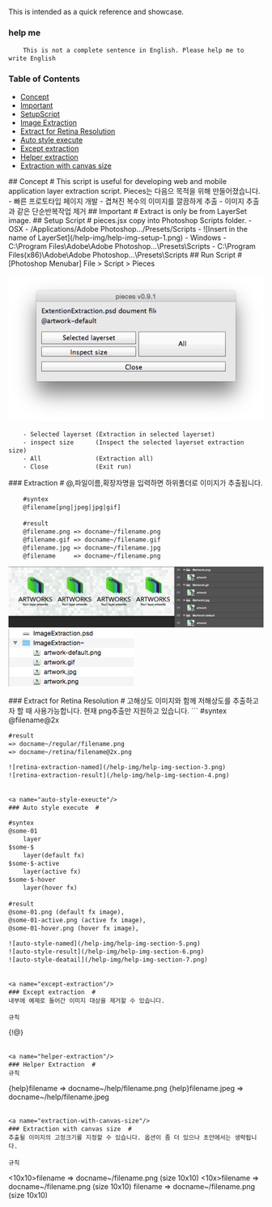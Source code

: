
This is intended as a quick reference and showcase.

### help me
```
	This is not a complete sentence in English. Please help me to write English
```
### Table of Contents
  - [Concept](#concept)
  - [Important](#important)
  - [SetupScript](#setup-script)
  - [Image Extraction](#extraction)
  - [Extract for Retina Resolution](#retina-extraction)
  - [Auto style execute](#auto-style-exeucte)
  - [Except extraction](#except-extraction)
  - [Helper extraction](#helper-extraction)
  - [Extraction with canvas size](#extraction-with-canvas-size)


<a name="concept"/>
## Concept #
This script is useful for developing web and mobile application layer extraction script.
Pieces는 다음으 목적을 위해 만들어졌습니다.
  - 빠른 프로토타입 페이지 개발
  - 겹쳐진 복수의 이미지를 깔끔하게 추출
  - 이미지 추출과 같은 단순반복작업 제거
  
  

<a name="important"/>
## Important #
Extract is only be from LayerSet image.


<a name="setup"/>
## Setup Script #
  pieces.jsx copy into Photoshop Scripts folder.
  - OSX
    - /Applications/Adobe Photoshop.../Presets/Scripts 
    - ![Insert in the name of LayerSet](/help-img/help-img-setup-1.png)
  - Windows
    - C:\Program Files\Adobe\Adobe Photoshop...\Presets\Scripts
    - C:\Program Files(x86)\Adobe\Adobe Photoshop...\Presets\Scripts


<a name="run"/>
## Run Script #
[Photoshop Menubar] File > Script > Pieces

![run-img](/help-img/help-img-setup-2.png)

```
	- Selected layerset (Extraction in selected layerset)
	- inspect size      (Inspect the selected layerset extraction size)
	- All               (Extraction all)
	- Close             (Exit run)
```
<a name="extraction"/>
### Extraction #
@,파일이름,확장자명을 입력하면 하위폴더로 이미지가 추출됩니다.


```
	#syntex
	@filename[png|jpeg|jpg|gif]
	
	#result
	@filename.png => docname~/filename.png
	@filename.gif => docname~/filename.gif
	@filename.jpg => docname~/filename.jpg
	@filename     => docname~/filename.png
```
![Insert in the name of LayerSet](/help-img/help-img-section-1.png)
![Extract result](/help-img/help-img-section-2.png)


<a name="retina-extraction"/>
### Extract for Retina Resolution  #
고해상도 이미지와 함께 저해상도를 추출하고자 할 때 사용가능합니다. 현재 png추출만 지원하고 있습니다.
```
	#syntex
	@filename@2x
	
	#result
    => docname~/regular/filename.png
    => docname~/retina/filename@2x.png
```
![retina-extraction-named](/help-img/help-img-section-3.png)
![retina-extraction-result](/help-img/help-img-section-4.png)


<a name="auto-style-exeucte"/>
### Auto style execute  #
```
	#syntex
	@some-01
		layer
	$some-$
		layer(default fx)
	$some-$-active
		layer(active fx)
	$some-$-hover
		layer(hover fx)
	
	#result
	@some-01.png (default fx image),
	@some-01-active.png (active fx image),
	@some-01-hover.png (hover fx image),
```
![auto-style-named](/help-img/help-img-section-5.png)
![auto-style-result](/help-img/help-img-section-6.png)
![auto-style-deatail](/help-img/help-img-section-7.png)


<a name="except-extraction"/>
### Except extraction  #
내부에 예제로 들어간 이미지 대상을 제거할 수 있습니다.

규칙
```
 {!@}
```

<a name="helper-extraction"/>
### Helper Extraction  #
규칙
```
 {help}filename       =>   docname~/help/filename.png
 {help}filename.jpeg  =>   docname~/help/filename.jpeg
```

<a name="extraction-with-canvas-size"/>
### Extraction with canvas size  #
추출될 이미지의 고정크기를 지정할 수 있습니다. 옵션이 좀 더 있으나 초안에서는 생략됩니다.

규칙
```
 <10x10>filename     =>   docname~/filename.png (size 10x10)
 <10x>filename       =>   docname~/filename.png (size 10x10)
 <x10>filename       =>   docname~/filename.png (size 10x10)
```
